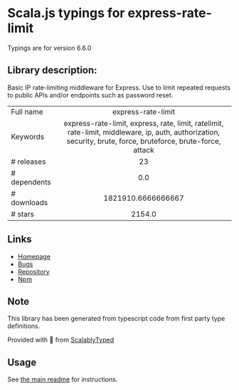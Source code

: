
# Scala.js typings for express-rate-limit

Typings are for version 6.6.0

## Library description:
Basic IP rate-limiting middleware for Express. Use to limit repeated requests to public APIs and/or endpoints such as password reset.

|                    |                 |
| ------------------ | :-------------: |
| Full name          | express-rate-limit |
| Keywords           | express-rate-limit, express, rate, limit, ratelimit, rate-limit, middleware, ip, auth, authorization, security, brute, force, bruteforce, brute-force, attack |
| # releases         | 23 |
| # dependents       | 0.0 |
| # downloads        | 1821910.6666666667 |
| # stars            | 2154.0 |

## Links
- [Homepage](https://github.com/nfriedly/express-rate-limit)
- [Bugs](https://github.com/nfriedly/express-rate-limit/issues)
- [Repository](https://github.com/nfriedly/express-rate-limit)
- [Npm](https://www.npmjs.com/package/express-rate-limit)
    


## Note
This library has been generated from typescript code from first party type definitions.

Provided with :purple_heart: from [ScalablyTyped](https://github.com/oyvindberg/ScalablyTyped)

## Usage
See [the main readme](../../readme.md) for instructions.


